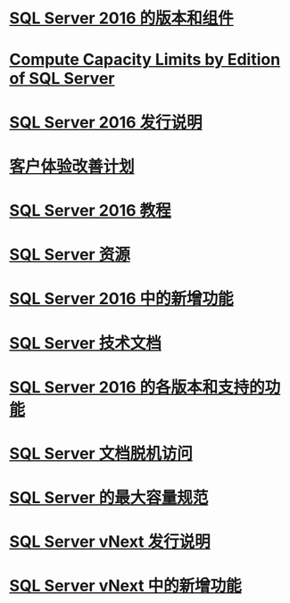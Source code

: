 # [SQL Server 2016 的版本和组件](editions-and-components-of-sql-server-2016.md)
# [Compute Capacity Limits by Edition of SQL Server](compute-capacity-limits-by-edition-of-sql-server.md)
# [SQL Server 2016 发行说明](sql-server-2016-release-notes.md)
# [客户体验改善计划](customer-experience-improvement-program-for-sql-server-data-tools.md)
# [SQL Server 2016 教程](tutorials-for-sql-server-2016.md)
# [SQL Server 资源](sql-server-资源.md)
# [SQL Server 2016 中的新增功能](what-s-new-in-sql-server-2016.md)
# [SQL Server 技术文档](sql-server-技术文档.md)
# [SQL Server 2016 的各版本和支持的功能](sql-server-2016-的各版本和支持的功能.md)
# [SQL Server 文档脱机访问](sql-server-documentation-offline-access.md)
# [SQL Server 的最大容量规范](maximum-capacity-specifications-for-sql-server.md)
# [SQL Server vNext 发行说明](sql-server-vnext-release-notes.md)
# [SQL Server vNext 中的新增功能](what-s-new-in-sql-server-vnext.md)

